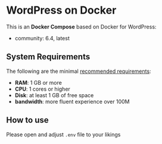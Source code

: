 # WordPress on Docker  

This is an **Docker Compose** based on Docker for WordPress:


 - community:  6.4, latest


## System Requirements

The following are the minimal [recommended requirements](https://www.wordpress.org/docs/user_guide/en/install-requirements.html):

* **RAM**: 1 GB or more
* **CPU**: 1 cores or higher
* **Disk**: at least 1 GB of free space
* **bandwidth**: more fluent experience over 100M

## How to use
Please open and adjust `.env` file to your likings